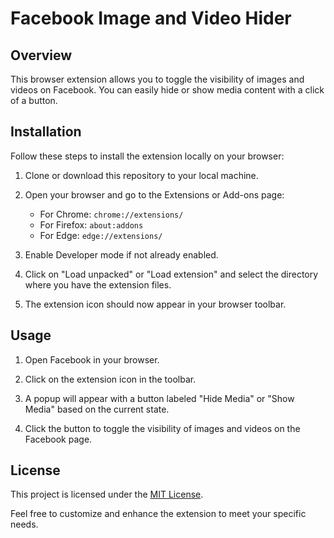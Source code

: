 # Facebook Image and Video Hider

## Overview

This browser extension allows you to toggle the visibility of images and videos on Facebook. You can easily hide or show media content with a click of a button.

## Installation

Follow these steps to install the extension locally on your browser:

1. Clone or download this repository to your local machine.

2. Open your browser and go to the Extensions or Add-ons page:

   - For Chrome: `chrome://extensions/`
   - For Firefox: `about:addons`
   - For Edge: `edge://extensions/`

3. Enable Developer mode if not already enabled.

4. Click on "Load unpacked" or "Load extension" and select the directory where you have the extension files.

5. The extension icon should now appear in your browser toolbar.

## Usage

1. Open Facebook in your browser.

2. Click on the extension icon in the toolbar.

3. A popup will appear with a button labeled "Hide Media" or "Show Media" based on the current state.

4. Click the button to toggle the visibility of images and videos on the Facebook page.

## License

This project is licensed under the [MIT License](LICENSE).

Feel free to customize and enhance the extension to meet your specific needs.
